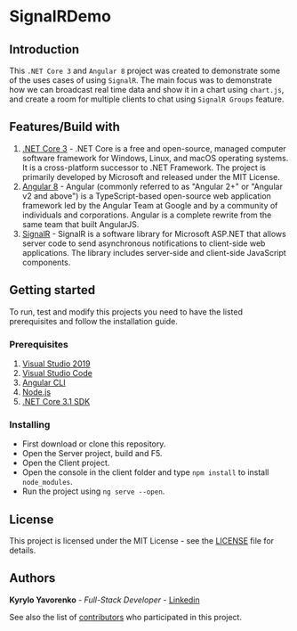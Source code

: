 # SignalRDemo

## Introduction

This ```.NET Core 3``` and ```Angular 8``` project was created to demonstrate some of the uses cases of using ```SignalR```. The main focus was to demonstrate how we can broadcast real time data and show it in a chart using ```chart.js```, and create a room for multiple clients to chat using ```SignalR Groups``` feature.

## Features/Build with

1. [.NET Core 3](https://docs.microsoft.com/pt-pt/dotnet/core/) - .NET Core is a free and open-source, managed computer software framework for Windows, Linux, and macOS operating systems. It is a cross-platform successor to .NET Framework. The project is primarily developed by Microsoft and released under the MIT License. 
2. [Angular 8](https://angular.io/docs) - Angular (commonly referred to as "Angular 2+" or "Angular v2 and above") is a TypeScript-based open-source web application framework led by the Angular Team at Google and by a community of individuals and corporations. Angular is a complete rewrite from the same team that built AngularJS.
3. [SignalR](https://docs.microsoft.com/pt-pt/aspnet/core/tutorials/signalr?tabs=visual-studio&view=aspnetcore-3.1) - SignalR is a software library for Microsoft ASP.NET that allows server code to send asynchronous notifications to client-side web applications. The library includes server-side and client-side JavaScript components.

## Getting started

To run, test and modify this projects you need to have the listed prerequisites and follow the installation guide.

### Prerequisites

1. [Visual Studio 2019](https://visualstudio.microsoft.com/vs/)
2. [Visual Studio Code](https://code.visualstudio.com/)
3. [Angular CLI](https://cli.angular.io/)
4. [Node.js](https://nodejs.org/en/)
5. [.NET Core 3.1 SDK](https://dotnet.microsoft.com/download/dotnet-core/3.1)

### Installing

 * First download or clone this repository.
 * Open the Server project, build and F5.
 * Open the Client project.
 * Open the console in the client folder and type ```npm install``` to install ```node_modules```.
 * Run the project using ```ng serve --open```.

## License
This project is licensed under the MIT License - see the [LICENSE](LICENSE.md) file for details.

## Authors

 **Kyrylo Yavorenko** - *Full-Stack Developer* - [Linkedin](https://www.linkedin.com/in/kyryloyavorenko/)

See also the list of [contributors](https://github.com/Kiril1512/SignalRDemo/contributors) who participated in this project.
